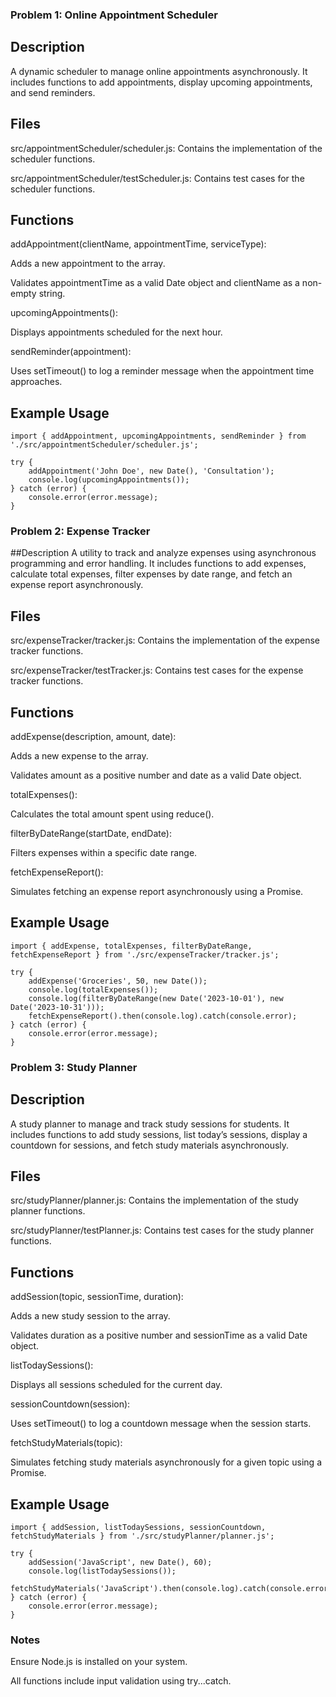 ### Problem 1: Online Appointment Scheduler
## Description
A dynamic scheduler to manage online appointments asynchronously. It includes functions to add appointments, display upcoming appointments, and send reminders.

## Files
src/appointmentScheduler/scheduler.js: Contains the implementation of the scheduler functions.

src/appointmentScheduler/testScheduler.js: Contains test cases for the scheduler functions.

## Functions
addAppointment(clientName, appointmentTime, serviceType):

Adds a new appointment to the array.

Validates appointmentTime as a valid Date object and clientName as a non-empty string.

upcomingAppointments():

Displays appointments scheduled for the next hour.

sendReminder(appointment):

Uses setTimeout() to log a reminder message when the appointment time approaches.

## Example Usage
```javascipt
import { addAppointment, upcomingAppointments, sendReminder } from './src/appointmentScheduler/scheduler.js';

try {
    addAppointment('John Doe', new Date(), 'Consultation');
    console.log(upcomingAppointments());
} catch (error) {
    console.error(error.message);
}
```
### Problem 2: Expense Tracker
##Description
A utility to track and analyze expenses using asynchronous programming and error handling. It includes functions to add expenses, calculate total expenses, filter expenses by date range, and fetch an expense report asynchronously.

## Files
src/expenseTracker/tracker.js: Contains the implementation of the expense tracker functions.

src/expenseTracker/testTracker.js: Contains test cases for the expense tracker functions.

## Functions
addExpense(description, amount, date):

Adds a new expense to the array.

Validates amount as a positive number and date as a valid Date object.

totalExpenses():

Calculates the total amount spent using reduce().

filterByDateRange(startDate, endDate):

Filters expenses within a specific date range.

fetchExpenseReport():

Simulates fetching an expense report asynchronously using a Promise.

## Example Usage

```javascipt
import { addExpense, totalExpenses, filterByDateRange, fetchExpenseReport } from './src/expenseTracker/tracker.js';

try {
    addExpense('Groceries', 50, new Date());
    console.log(totalExpenses());
    console.log(filterByDateRange(new Date('2023-10-01'), new Date('2023-10-31')));
    fetchExpenseReport().then(console.log).catch(console.error);
} catch (error) {
    console.error(error.message);
}
```
### Problem 3: Study Planner
## Description
A study planner to manage and track study sessions for students. It includes functions to add study sessions, list today’s sessions, display a countdown for sessions, and fetch study materials asynchronously.

## Files
src/studyPlanner/planner.js: Contains the implementation of the study planner functions.

src/studyPlanner/testPlanner.js: Contains test cases for the study planner functions.

## Functions
addSession(topic, sessionTime, duration):

Adds a new study session to the array.

Validates duration as a positive number and sessionTime as a valid Date object.

listTodaySessions():

Displays all sessions scheduled for the current day.

sessionCountdown(session):

Uses setTimeout() to log a countdown message when the session starts.

fetchStudyMaterials(topic):

Simulates fetching study materials asynchronously for a given topic using a Promise.

## Example Usage
```javascipt
import { addSession, listTodaySessions, sessionCountdown, fetchStudyMaterials } from './src/studyPlanner/planner.js';

try {
    addSession('JavaScript', new Date(), 60);
    console.log(listTodaySessions());
    fetchStudyMaterials('JavaScript').then(console.log).catch(console.error);
} catch (error) {
    console.error(error.message);
}
```

### Notes
Ensure Node.js is installed on your system.

All functions include input validation using try...catch.
